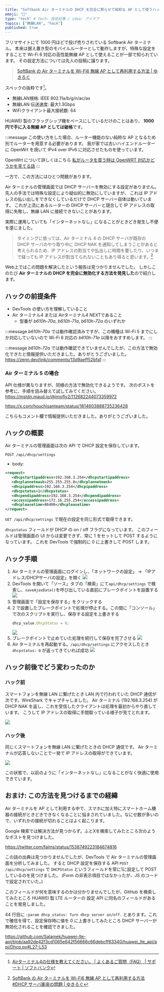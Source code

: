 ```yaml
---
title: "Softbank Air ターミナルの DHCP を完全に黙らせて純粋な AP として使うハック"
emoji: "📶"
type: "tech" # tech: 技術記事 / idea: アイデア
topics: ["無線LAN", "hack"]
published: true
---
```


フリマサイトにて 1000 円ほどで投げ売りされている Softbank Air ターミナル。
本来は据え置き型のモバイルルーターとして動作しますが、特殊な設定をすることで Wi-Fi 6 対応の高性能無線 AP として使えることが一部で知られています。
その設定方法については先人の投稿に譲ります。

> [SoftBank の Air ターミナルを Wi-Fi6 無線 AP として再利用する方法 | ゆきろぐ](https://yukimomiji.net/softbankair-wifi6-ap/)


スペックの抜粋です[^1]。

- 無線LAN規格: IEEE 802.11a/b/g/n/ac/ax
- 無線LAN 伝送速度: 最大1.3Gbps
- WiFiクライアント最大接続数: 64

[^1]: [Airターミナル4の仕様を教えてください。 | よくあるご質問（FAQ） | サポート | ソフトバンク](https://www.softbank.jp/support/faq/view/25391)

HUAWEI 製のフラッグシップ機をベースにしているだけのことはあり、 **1000 円で手に入る無線 AP としては破格**です。

:::message
この使い方をした場合、ルーター機能のない純粋な AP となるため別でルーターを用意する必要があります。
我が家では古いハイエンドルーターに OpenWrt を焼いて IPv4 over IPv6 に対応させたものを使っています。

OpenWrt について詳しくはこちら
[私がルータを買う時は OpenWRT 対応かどうかを見てる話](https://zenn.dev/tantan_tanuki/articles/574203fe2e627a)
:::

一方で、この方法にはひとつ問題があります。

Air ターミナルの管理画面では DHCP サーバーを無効にする設定がありません。
先人の手法では特殊な設定により疑似的に無効にしていますが、 これは IP アドレスの払い出しをできなくしているだけで DHCP サーバー自体は動いています。
これが上流にあるルーターの DHCP サーバーと競合して IP アドレスの取得に失敗し、無線 LAN に接続できないことがあります。

実際に運用していても「インターネットなし」になることがときどき発生し不便を感じました。

> タイミングに依っては、Air ターミナル 4 の DHCP サーバが既存の DHCP サーバのやり取り中に DHCP NAK を通知してしまうことがあると考えられるため、IP アドレスの割当てや払出しに時間を要したり、いつまで経っても IP アドレスが割当てられないこともあり得ると思います。[^2]

[^2]: [SoftBank の Air ターミナルを Wi-Fi6 無線 AP として再利用する方法#DHCP サーバ衝突の問題 | ゆきろぐ](https://yukimomiji.net/softbankair-wifi6-ap/#DHCP%E3%82%B5%E3%83%BC%E3%83%90%E8%A1%9D%E7%AA%81%E3%81%AE%E5%95%8F%E9%A1%8C)

Web上ではこの問題を解決したという報告は見つかりませんでした。
しかしこのたび **Air ターミナルの DHCP を完全に無効化する方法を発見した**ので紹介します。

## ハックの前提条件

- DevTools の使い方を理解していること
- Air ターミナル4 または Airターミナル4 NEXTであること
  - 型番が _b610h-70a_, _b610h-71a_,  _b610h-72a_ のいずれか

:::message
_b610h-70a_ では動作確認済みですが、この機種は Wi-Fi 5 までにしか対応していないので Wi-Fi 6 対応の _b610h-71a_ 以降をおすすめします。
:::

:::message
_b610h-72a_ では動作確認できていませんでしたが、この方法で無効化できたと情報提供いただきました。ありがとうございました。
https://zenn.dev/link/comments/13d9aeff52bfa1
:::

### Air ターミナル 5 の場合
API 仕様が異なりますが、同様の方法で無効化できるようです。
次のポストを参考に、手順を読み替えて試してみてください。
https://mstdn.maud.io/@imofly2/112682244073359972

https://x.com/houchisanteam/status/1814603888735236428

こちらもコメント欄で情報提供いただきました。ありがとうございました。


## ハックの概要
Air ターミナルの管理画面は次の API で DHCP 設定を保存しています。

`POST /api/dhcp/settings`
- body: 
```xml
<request>
   <dhcpstartipaddress>192.168.3.254</dhcpstartipaddress>
   <dhcplannetmask>255.255.255.0</dhcplannetmask>
   <dhcpipaddress>192.168.3.254</dhcpipaddress>
   <dhcpstatus>1</dhcpstatus>
   <dhcpendipaddress>192.168.3.254</dhcpendipaddress>
   <accessipaddress>172.16.255.254</accessipaddress>
   <dhcpleasetime>86400</dhcpleasetime>
</request>
```

`GET /api/dhcp/settings` で現在の設定を同じ形式で取得できます。 

`dhcpstatus` フィールドが DHCP の on / off フラグになっています。
このフィールドは管理画面の UI からは変更できず、常に 1 をセットして POST するようになっています。
これを DevTools で強制的に 0 に上書きして POST します。

## ハック手順

1. Air ターミナルの管理画面にログインし、「ネットワークの設定」 → 「IPアドレス/DHCPサーバの設定」を開く
   ![](/images/2024-05-02-20-59-43.png)
2. DevTools を開いて「ソース」タブの「検索」にて`api/dhcp/settings` で検索し、`saveAjaxData()`を呼び出している直前にブレークポイントを設置する
   ![](/images/2024-05-02-21-02-37.png)
3. 管理画面で「設定を保存する」をクリックする
4. 2 で設置したブレークポイントで処理が停止する。この間に「コンソール」で次のスクリプトを実行し、保存する設定を上書きする
   ```javascript
   dhcp_value.DhcpStatus = 0;
   ```
   ![](/images/2024-05-02-21-05-09.png)
5. ブレークポイントで止めていた処理を続行して保存を完了させる
   ![](/images/2024-05-02-21-07-47.png)
6. Air ターミナルを再起動する。`/api/dhcp/settings` にアクセスしたとき`dhcpstatus: 0` が返ってきていれば成功
   ![](/images/2024-05-02-21-11-40.png)

## ハック前後でどう変わったのか

### ハック前
スマートフォンを無線 LAN に繋げたとき LAN 内で行われていた DHCP 通信が次です。WireShark でキャプチャしました。
Air ターミナル (192.168.3.254) が DHCP NAK を返し、これを受信したクライアントは処理を最初からやり直しています。
こうして IP アドレスの取得に手間取っている様子が見てとれます。

![](/images/2024-05-02-21-17-21.png)


### ハック後
同じくスマートフォンを無線 LAN に繋げたときの DHCP 通信です。
Air ターミナルが応答しないことで一発で IP アドレスの取得ができています。

![](/images/2024-05-02-21-19-01.png)

この状態で、以前のように「インターネットなし」になることがなく快適に使用できています。

## おまけ: この方法を見つけるまでの経緯

Air ターミナルを AP として利用する中で、スマホに加え特にスマートホーム機器の接続がときどきできなくなることに悩まされていました。なにせ数が多いので、いずれかの接続が切れることはよく起こります。

Google 検索では解決方法が見つからず。ふとXを検索してみたところ次のようなポストを見つけました。

https://twitter.com/falms/status/1538749223184674816

この話の出典は見つかりませんでしたが、DevTools で Air ターミナルの管理画面を分析してみました。
すると DHCP 設定を保存する API `POST /api/dhcp/settings` で `DHCPStatus` というフィールドを常に1に設定して POST しているのを見つけました。
(Form の非表示項目ではなかったが、JS のコードで設定されていた。)

このフィールドが何を意味するのかは分かりませんでしたが、GitHub を検索してみたところ HUAWEI 製 LTE ルーターの 設定 API に同名のフィールドがあることを発見しました。

44 行目に `:param dhcp_status: Turn dhcp server on/off.` とあります。これで確信を得て、設定保存時に値を 0 に上書きしてみたところ DHCP サーバーが無効化されることを確認できました。


https://github.com/Salamek/huawei-lte-api/blob/aa92de42f3cd1065e642f56666c66debcff63340/huawei_lte_api/api/Dhcp.py#L27-L53